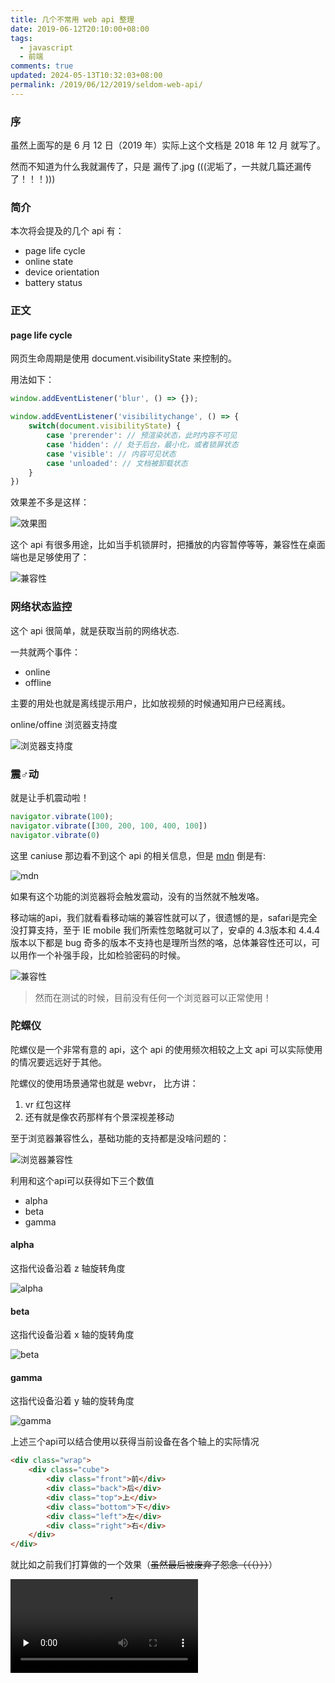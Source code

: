 ```yaml
---
title: 几个不常用 web api 整理
date: 2019-06-12T20:10:00+08:00
tags:
  - javascript
  - 前端
comments: true
updated: 2024-05-13T10:32:03+08:00
permalink: /2019/06/12/2019/seldom-web-api/
---
```


### 序

虽然上面写的是 6 月 12 日（2019 年）实际上这个文档是 2018 年 12 月 就写了。

然而不知道为什么我就漏传了，只是 漏传了.jpg (((泥垢了，一共就几篇还漏传了！！！)))

### 简介

本次将会提及的几个 api 有：

+ page life cycle
+ online state
+ device orientation
+ battery status

<!-- more -->
### 正文

#### page life cycle

网页生命周期是使用 document.visibilityState 来控制的。

用法如下： 

```javascript
window.addEventListener('blur', () => {});

window.addEventListener('visibilitychange', () => {
    switch(document.visibilityState) {
        case 'prerender': // 预渲染状态，此时内容不可见
        case 'hidden': // 处于后台，最小化，或者锁屏状态
        case 'visible': // 内容可见状态
        case 'unloaded': // 文档被卸载状态
    }
})
```

效果差不多是这样：

![效果图](https://cdn.iceprosurface.com/upload/md/2018-12-24-1.gif)

这个 api 有很多用途，比如当手机锁屏时，把播放的内容暂停等等，兼容性在桌面端也是足够使用了：

![兼容性](https://cdn.iceprosurface.com/upload/md/2018-12-24-090726.png)


### 网络状态监控


这个 api 很简单，就是获取当前的网络状态.

一共就两个事件：

+ online
+ offline


主要的用处也就是离线提示用户，比如放视频的时候通知用户已经离线。


online/offine 浏览器支持度

![浏览器支持度](https://cdn.iceprosurface.com/upload/md/2018-12-26-065958.png)


### 震♂动

就是让手机震动啦！

```javascript
navigator.vibrate(100);
navigator.vibrate([300, 200, 100, 400, 100])
navigator.vibrate(0)
```


这里 caniuse 那边看不到这个 api 的相关信息，但是 [mdn](https://developer.mozilla.org/en-US/docs/Web/API/Navigator/vibrate) 倒是有:

![mdn](https://cdn.iceprosurface.com/upload/md/2018-12-26-070707.png)

如果有这个功能的浏览器将会触发震动，没有的当然就不触发咯。

移动端的api，我们就看看移动端的兼容性就可以了，很遗憾的是，safari是完全没打算支持，至于 IE mobile 我们所索性忽略就可以了，安卓的 4.3版本和 4.4.4 版本以下都是 bug 奇多的版本不支持也是理所当然的咯，总体兼容性还可以，可以用作一个补强手段，比如检验密码的时候。

![兼容性](https://cdn.iceprosurface.com/upload/md/2018-12-26-071125.png)


> 然而在测试的时候，目前没有任何一个浏览器可以正常使用！


### 陀螺仪

陀螺仪是一个非常有意的 api，这个 api 的使用频次相较之上文 api 可以实际使用的情况要远远好于其他。

陀螺仪的使用场景通常也就是 webvr， 比方讲：

1. vr 红包这样
2. 还有就是像农药那样有个景深视差移动

至于浏览器兼容性么，基础功能的支持都是没啥问题的：

![浏览器兼容性](https://cdn.iceprosurface.com/upload/md/2018-12-27-120841.png)

利用和这个api可以获得如下三个数值

+ alpha
+ beta
+ gamma

#### alpha

这指代设备沿着 z 轴旋转角度

![alpha](https://cdn.iceprosurface.com/upload/md/2018-12-30-1.png)

#### beta 

这指代设备沿着 x 轴的旋转角度

![beta](https://cdn.iceprosurface.com/upload/md/2018-12-30-2.png)

#### gamma 

这指代设备沿着 y 轴的旋转角度

![gamma](https://cdn.iceprosurface.com/upload/md/2018-12-30-3.png)


上述三个api可以结合使用以获得当前设备在各个轴上的实际情况

```html
<div class="wrap">
	<div class="cube">
		<div class="front">前</div>
		<div class="back">后</div>
		<div class="top">上</div>
		<div class="bottom">下</div>
		<div class="left">左</div>
		<div class="right">右</div>
	</div>
</div>
```

就比如之前我们打算做的一个效果（~~虽然最后被废弃了怨念（（（）））~~）

<video src="https://cdn.iceprosurface.com/upload/md/video/parallax.mp4"  controls preload="none" />


### bettery status

电池状态检查： getBattery api 这个 api 只能用来检查一下电池状态，貌似在 **笔记本上** 也有为数不少的浏览器支持，这不算是一个常用的 api 所以兼容性也只能谢天谢地了，能用就是运气 max ++ 了。

![兼容性](https://cdn.iceprosurface.com/upload/md/2018-12-27-121220.png)


具体测试代码如下

![测试代码](https://cdn.iceprosurface.com/upload/md/2018-12-27-121514.png)

测试情况也就安卓的 chrome 使用情况良好了，至少微信啥的都是不可以用的。






